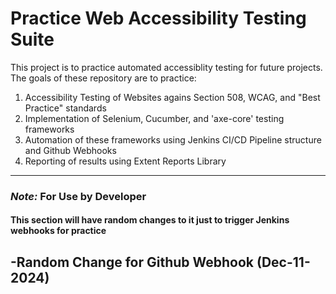 # Practice Web Accessibility Testing Suite

This project is to practice automated accessiblity testing for future projects.
The goals of these repository are to practice:
1. Accessibility Testing of Websites agains Section 508, WCAG, and "Best Practice" standards
2. Implementation of Selenium, Cucumber, and 'axe-core' testing frameworks
3. Automation of these frameworks using Jenkins CI/CD Pipeline structure and Github Webhooks
4. Reporting of results using Extent Reports Library


-----------
### *Note:* For Use by Developer
#### This section will have random changes to it just to trigger Jenkins webhooks for practice

-Random Change for Github Webhook (Dec-11-2024)
-----------